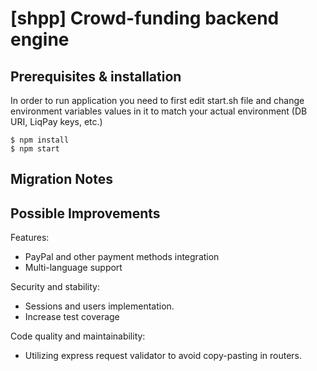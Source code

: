 # [shpp] Crowd-funding backend engine

## Prerequisites & installation
In order to run application you need to first edit start.sh file and change environment variables values in it to match your actual environment (DB URI, LiqPay keys, etc.) 

```
$ npm install
$ npm start
```

## Migration Notes

## Possible Improvements

Features:
- PayPal and other payment methods integration
- Multi-language support

Security and stability:
- Sessions and users implementation.
- Increase test coverage

Code quality and maintainability:
- Utilizing express request validator to avoid copy-pasting in routers.